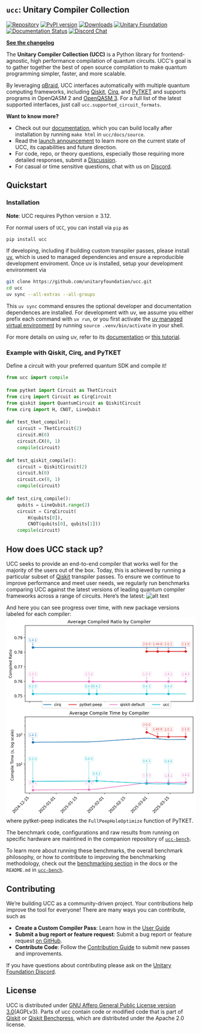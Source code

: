 ## `ucc`: Unitary Compiler Collection

[![Repository](https://img.shields.io/badge/GitHub-5C5C5C.svg?logo=github)](https://github.com/unitaryfoundation/ucc)
[![PyPI version](https://badge.fury.io/py/ucc.svg)](https://badge.fury.io/py/ucc)
[![Downloads](https://static.pepy.tech/personalized-badge/ucc?period=total&units=international_system&left_color=black&right_color=green&left_text=Downloads)](https://www.pepy.tech/projects/ucc)
[![Unitary Foundation](https://img.shields.io/badge/Supported%20By-Unitary%20Foundation-FFFF00.svg)](https://unitary.foundation)
[![Documentation Status](https://readthedocs.org/projects/ucc/badge/?version=latest)](https://ucc.readthedocs.io/en/latest/?badge=latest)
[![Discord Chat](https://img.shields.io/badge/dynamic/json?color=blue&label=Discord&query=approximate_presence_count&suffix=%20online.&url=https%3A%2F%2Fdiscord.com%2Fapi%2Finvites%2FJqVGmpkP96%3Fwith_counts%3Dtrue)](http://discord.unitary.foundation)


**[See the changelog](./CHANGELOG.md)**

The **Unitary Compiler Collection (UCC)** is a Python library for frontend-agnostic, high performance compilation of quantum circuits. UCC's goal is to gather together the best of open source compilation to make quantum programming simpler, faster, and more scalable.

By leveraging [qBraid](https://github.com/qBraid/qBraid), UCC interfaces automatically with multiple quantum computing frameworks, including [Qiskit](https://github.com/Qiskit/qiskit), [Cirq](https://github.com/quantumlib/Cirq), and [PyTKET](https://github.com/CQCL/tket) and supports programs in OpenQASM 2 and [OpenQASM 3](https://openqasm.com/). For a full list of the latest supported interfaces, just call `ucc.supported_circuit_formats`.


**Want to know more?**
- Check out our [documentation](https://ucc.readthedocs.io/en/latest/), which you can build locally after installation by running `make html` in `ucc/docs/source`.
- Read the [launch announcement](https://unitary.foundation/posts/2025_ucc_launch_blog) to learn more on the current state of UCC, its capabilities and future direction.
- For code, repo, or theory questions, especially those requiring more detailed responses, submit a [Discussion](https://github.com/unitaryfoundation/ucc/discussions).
- For casual or time sensitive questions, chat with us on [Discord](http://discord.unitary.foundation).

## Quickstart

### Installation

**Note**: UCC requires Python version ≥ 3.12.

For normal users of `UCC`, you can install via `pip` as
```bash
pip install ucc
```

If developing, including if building custom transpiler passes, please install [uv](https://docs.astral.sh/uv/getting-started/installation/), which is used to managed dependencies and ensure a reproducible development enviroment. Once uv is installed, setup your development environment via

```bash
git clone https://github.com/unitaryfoundation/ucc.git
cd ucc
uv sync --all-extras --all-groups
```

This `uv sync` command ensures the optional developer and documentation dependences are installed. For development with uv, we assume you either prefix each command with ``uv run``, or
you first activate the [uv managed virtual environment](https://docs.astral.sh/uv/pip/environments/#using-a-virtual-environment) by running ``source .venv/bin/activate`` in your shell.

For more details on using uv, refer to its [documentation](https://docs.astral.sh/uv/) or [this tutorial](https://realpython.com/python-uv/).


### Example with Qiskit, Cirq, and PyTKET

Define a circuit with your preferred quantum SDK and compile it!

```python
from ucc import compile

from pytket import Circuit as TketCircuit
from cirq import Circuit as CirqCircuit
from qiskit import QuantumCircuit as QiskitCircuit
from cirq import H, CNOT, LineQubit

def test_tket_compile():
    circuit = TketCircuit(2)
    circuit.H(0)
    circuit.CX(0, 1)
    compile(circuit)

def test_qiskit_compile():
    circuit = QiskitCircuit(2)
    circuit.h(0)
    circuit.cx(0, 1)
    compile(circuit)

def test_cirq_compile():
    qubits = LineQubit.range(2)
    circuit = CirqCircuit(
        H(qubits[0]),
        CNOT(qubits[0], qubits[1]))
    compile(circuit)
```
<!-- start-how-does-ucc-stack-up -->
<!-- comment used to strip this section from being added to the docs build-->
## How does UCC stack up?

UCC seeks to provide an end-to-end compiler that works well for the majority of the users out of the box. Today, this is achieved by running a particular subset of [Qiskit](https://github.com/Qiskit/qiskit) transpiler passes.
To ensure we continue to improve performance and meet user needs, we regularly run benchmarks comparing UCC against the latest versions of leading quantum compiler frameworks across a range of circuits. Here’s the latest:
![alt text](https://github.com/unitaryfoundation/ucc-bench/blob/main/results/ucc-benchmarks-8-core-U22.04/latest_compiler_benchmarks_by_circuit.png?raw=true)

And here you can see progress over time, with new package versions labeled for each compiler:
![alt text](https://github.com/unitaryfoundation/ucc-bench/blob/main/results/ucc-benchmarks-8-core-U22.04/avg_compiler_benchmarks_over_time.png?raw=true)
where pytket-peep indicates the `FullPeepHoleOptimize` function of PyTKET.

The benchmark code, configurations and raw results from running on specific hardware are maintined in the companion repository of [`ucc-bench`](https://github.com/unitaryfoundation/ucc-bench).

To learn more about running these benchmarks, the overall benchmark philosophy, or how to contribute to improving the benchmarking methodology, check out the [benchmarking section](https://ucc.readthedocs.io/en/latest/benchmarking.html) in the docs or the `README.md` in [`ucc-bench`](https://github.com/unitaryfoundation/ucc-bench).
<!-- end-how-does-ucc-stack-up -->

## Contributing

We’re building UCC as a community-driven project.
Your contributions help improve the tool for everyone!
There are many ways you can contribute, such as

- **Create a Custom Compiler Pass**: Learn how in the [User Guide](https://ucc.readthedocs.io/en/latest/user_guide.html)
- **Submit a bug report or feature request**: Submit a bug report or feature request [on GitHub](https://github.com/unitaryfoundation/ucc/issues/new/choose).
- **Contribute Code**: Follow the [Contribution Guide](https://ucc.readthedocs.io/en/latest/contributing.html) to submit new passes and improvements.

If you have questions about contributing please ask on the [Unitary Foundation Discord](http://discord.unitary.foundation).

## License

UCC is distributed under [GNU Affero General Public License version 3.0](https://www.gnu.org/licenses/agpl-3.0.en.html)(AGPLv3).
Parts of ucc contain code or modified code that is part of [Qiskit](https://github.com/Qiskit/qiskit) or [Qiskit Benchpress](https://github.com/Qiskit/benchpress), which are distributed under the Apache 2.0 license.
